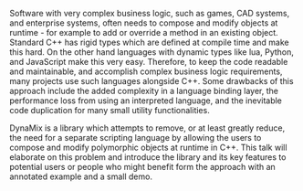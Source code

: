 Software with very complex business logic, such as games, CAD systems, and enterprise systems, often needs to compose and modify objects at runtime - for example to add or override a method in an existing object. Standard C++ has rigid types which are defined at compile time and make this hard. On the other hand languages with dynamic types like lua, Python, and JavaScript make this very easy. Therefore, to keep the code readable and maintainable, and accomplish complex business logic requirements, many projects use such languages alongside C++. Some drawbacks of this approach include the added complexity in a language binding layer, the performance loss from using an interpreted language, and the inevitable code duplication for many small utility functionalities.

DynaMix is a library which attempts to remove, or at least greatly reduce, the need for a separate scripting language by allowing the users to compose and modify polymorphic objects at runtime in C++. This talk will elaborate on this problem and introduce the library and its key features to potential users or people who might benefit form the approach with an annotated example and a small demo. 